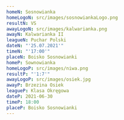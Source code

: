 ```yaml
---
homeN: Sosnowianka
homeLogoN: src/images/sosnowiankaLogo.png
resultN: VS
awayLogoN: src/images/kalwarianka.png
awayN: Kalwarianka II
leagueN: Puchar Polski
dateN: "'25.07.2021'"
timeN: "'17:00'"
placeN: Boisko Sosnowianki
homeP: Sownowianka
homeLogoP: src/images/niwa.png
resultP: "'1:7'"
awayLogoP: src/images/osiek.jpg
awayP: Brzezina Osiek
leagueP: Klasa Okręgowa
dateP: 2021-06-30
timeP: 18:00
placeP: Boisko Sosnowianki
---
```

